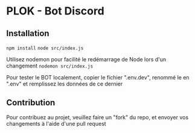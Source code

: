 # PLOK - Bot Discord

## Installation

`npm install`
`node src/index.js`

Utilisez nodemon pour facilité le redémarrage de Node lors d'un changement
`nodemon src/index.js`

Pour tester le BOT localement, copier le fichier ".env.dev", renommé le en ".env" et remplissez les données de ce dernier

## Contribution

Pour contribuez au projet, veuillez faire un "fork" du repo, et envoyer vos changements à l'aide d'une pull request
